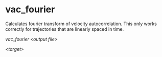<h1>vac_fourier</h1>

Calculates fourier transform of velocity autocorrelation. This only works correctly for trajectories that are linearly spaced in time.

_vac\_fourier \<output file\>_

_\<target\>_
